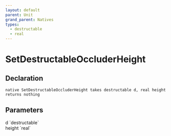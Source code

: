 ```yaml
---
layout: default
parent: Unit
grand_parent: Natives
types:
  - destructable
  - real
---
```


# SetDestructableOccluderHeight

## Declaration

```
native SetDestructableOccluderHeight takes destructable d, real height returns nothing
```

## Parameters
<dl>
  <dt>d `destructable`</dt>
  <dd></dd>

  <dt>height `real`</dt>
  <dd></dd>
</dl>